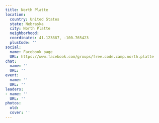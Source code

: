 ```yaml
---
title: North Platte
location:
  country: United States
  state: Nebraska
  city: North Platte
  neighborhood: 
  coordinates: 41.123887, -100.765423
  plusCode: ''
social:
  name: Facebook page
  URL: https://www.facebook.com/groups/free.code.camp.north.platte
chat:
  name: ''
  URL: ''
event:
  name: ''
  URL: ''
leaders:
- name: ''
  URL: ''
photos:
  old: 
  cover: ''
---
```

